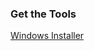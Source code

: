 <div class="panel panel-primary hidden-sm">
	<div class="panel-heading">
		<h3 class="panel-title">Get the Tools</h3>
	</div>
	<div class="panel-body">
		<a href="http://go.microsoft.com/?linkid=9811175&amp;clcid=0x409" class="btn btn-success">Windows Installer</a>
	</div>
</div>